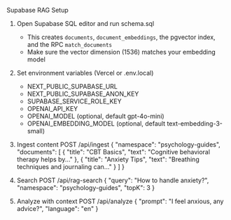 Supabase RAG Setup

1) Open Supabase SQL editor and run schema.sql
   - This creates `documents`, `document_embeddings`, the pgvector index, and the RPC `match_documents`
   - Make sure the vector dimension (1536) matches your embedding model

2) Set environment variables (Vercel or .env.local)
   - NEXT_PUBLIC_SUPABASE_URL
   - NEXT_PUBLIC_SUPABASE_ANON_KEY
   - SUPABASE_SERVICE_ROLE_KEY
   - OPENAI_API_KEY
   - OPENAI_MODEL (optional, default gpt-4o-mini)
   - OPENAI_EMBEDDING_MODEL (optional, default text-embedding-3-small)

3) Ingest content
   POST /api/ingest
   {
     "namespace": "psychology-guides",
     "documents": [
       { "title": "CBT Basics", "text": "Cognitive behavioral therapy helps by..." },
       { "title": "Anxiety Tips", "text": "Breathing techniques and journaling can..." }
     ]
   }

4) Search
   POST /api/rag-search
   {
     "query": "How to handle anxiety?",
     "namespace": "psychology-guides",
     "topK": 3
   }

5) Analyze with context
   POST /api/analyze
   {
     "prompt": "I feel anxious, any advice?",
     "language": "en"
   }












